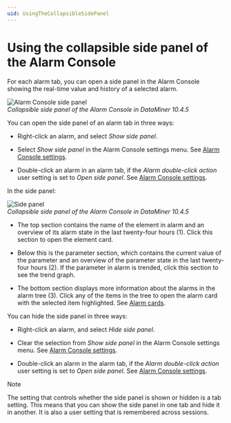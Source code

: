 ```yaml
---
uid: UsingTheCollapsibleSidePanel
---
```


# Using the collapsible side panel of the Alarm Console

For each alarm tab, you can open a side panel in the Alarm Console showing the real-time value and history of a selected alarm.

![Alarm Console side panel](~/user-guide/images/Alarm_Console_Side_Panel.png)<br>*Collapsible side panel of the Alarm Console in DataMiner 10.4.5*

You can open the side panel of an alarm tab in three ways:

- Right-click an alarm, and select *Show side panel*.

- Select *Show side panel* in the Alarm Console settings menu. See [Alarm Console settings](xref:AlarmConsoleSettings).

- Double-click an alarm in an alarm tab, if the *Alarm double-click action* user setting is set to *Open side panel*. See [Alarm Console settings](xref:User_settings#alarm-console-settings).

In the side panel:

![Side panel](~/user-guide/images/Side_Panel.png)<br>*Collapsible side panel of the Alarm Console in DataMiner 10.4.5*

- The top section contains the name of the element in alarm and an overview of its alarm state in the last twenty-four hours (1). Click this section to open the element card.

- Below this is the parameter section, which contains the current value of the parameter and an overview of the parameter state in the last twenty-four hours (2). If the parameter in alarm is trended, click this section to see the trend graph.

- The bottom section displays more information about the alarms in the alarm tree (3). Click any of the items in the tree to open the alarm card with the selected item highlighted. See [Alarm cards](xref:Alarm_cards).

You can hide the side panel in three ways:

- Right-click an alarm, and select *Hide side panel*.

- Clear the selection from *Show side panel* in the Alarm Console settings menu. See [Alarm Console settings](xref:AlarmConsoleSettings).

- Double-click an alarm in the alarm tab, if the *Alarm double-click action* user setting is set to *Open side panel*. See [Alarm Console settings](xref:User_settings#alarm-console-settings).

> [!NOTE]
> The setting that controls whether the side panel is shown or hidden is a tab setting. This means that you can show the side panel in one tab and hide it in another. It is also a user setting that is remembered across sessions.
